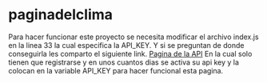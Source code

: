 # paginadelclima
Para hacer funcionar este proyecto se necesita modificar el archivo index.js en la linea 33 la cual especifica la API_KEY.
Y si se preguntan de donde conseguirla les comparto el siguiente link.
[Pagina de la API](https://openweathermap.org/)
En la cual solo tienen que registrarse y en unos cuantos dias se activa su api key y la colocan en la variable API_KEY para hacer funcional esta pagina.
